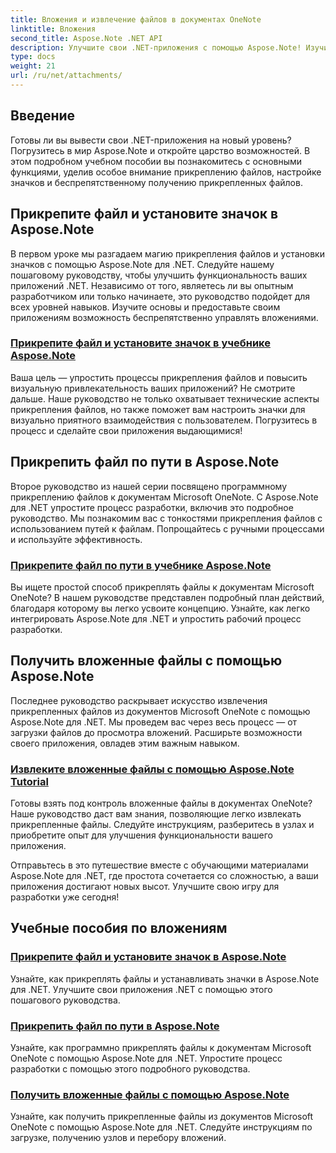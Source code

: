 ```yaml
---
title: Вложения и извлечение файлов в документах OneNote
linktitle: Вложения
second_title: Aspose.Note .NET API
description: Улучшите свои .NET-приложения с помощью Aspose.Note! Изучите руководства по прикреплению файлов, настройке значков и получению вложений для более эффективной разработки.
type: docs
weight: 21
url: /ru/net/attachments/
---
```

## Введение

Готовы ли вы вывести свои .NET-приложения на новый уровень? Погрузитесь в мир Aspose.Note и откройте царство возможностей. В этом подробном учебном пособии вы познакомитесь с основными функциями, уделив особое внимание прикреплению файлов, настройке значков и беспрепятственному получению прикрепленных файлов.

## Прикрепите файл и установите значок в Aspose.Note
В первом уроке мы разгадаем магию прикрепления файлов и установки значков с помощью Aspose.Note для .NET. Следуйте нашему пошаговому руководству, чтобы улучшить функциональность ваших приложений .NET. Независимо от того, являетесь ли вы опытным разработчиком или только начинаете, это руководство подойдет для всех уровней навыков. Изучите основы и предоставьте своим приложениям возможность беспрепятственно управлять вложениями.

### [Прикрепите файл и установите значок в учебнике Aspose.Note](./attach-file-set-icon/)
Ваша цель — упростить процессы прикрепления файлов и повысить визуальную привлекательность ваших приложений? Не смотрите дальше. Наше руководство не только охватывает технические аспекты прикрепления файлов, но также поможет вам настроить значки для визуально приятного взаимодействия с пользователем. Погрузитесь в процесс и сделайте свои приложения выдающимися!

## Прикрепить файл по пути в Aspose.Note
Второе руководство из нашей серии посвящено программному прикреплению файлов к документам Microsoft OneNote. С Aspose.Note для .NET упростите процесс разработки, включив это подробное руководство. Мы познакомим вас с тонкостями прикрепления файлов с использованием путей к файлам. Попрощайтесь с ручными процессами и используйте эффективность.

### [Прикрепите файл по пути в учебнике Aspose.Note](./attach-file-by-path/)
Вы ищете простой способ прикреплять файлы к документам Microsoft OneNote? В нашем руководстве представлен подробный план действий, благодаря которому вы легко усвоите концепцию. Узнайте, как легко интегрировать Aspose.Note для .NET и упростить рабочий процесс разработки.

## Получить вложенные файлы с помощью Aspose.Note
Последнее руководство раскрывает искусство извлечения прикрепленных файлов из документов Microsoft OneNote с помощью Aspose.Note для .NET. Мы проведем вас через весь процесс — от загрузки файлов до просмотра вложений. Расширьте возможности своего приложения, овладев этим важным навыком.

### [Извлеките вложенные файлы с помощью Aspose.Note Tutorial](./retrieve-attached-files/)
Готовы взять под контроль вложенные файлы в документах OneNote? Наше руководство даст вам знания, позволяющие легко извлекать прикрепленные файлы. Следуйте инструкциям, разберитесь в узлах и приобретите опыт для улучшения функциональности вашего приложения.

Отправьтесь в это путешествие вместе с обучающими материалами Aspose.Note для .NET, где простота сочетается со сложностью, а ваши приложения достигают новых высот. Улучшите свою игру для разработки уже сегодня!
## Учебные пособия по вложениям
### [Прикрепите файл и установите значок в Aspose.Note](./attach-file-set-icon/)
Узнайте, как прикреплять файлы и устанавливать значки в Aspose.Note для .NET. Улучшите свои приложения .NET с помощью этого пошагового руководства.
### [Прикрепить файл по пути в Aspose.Note](./attach-file-by-path/)
Узнайте, как программно прикреплять файлы к документам Microsoft OneNote с помощью Aspose.Note для .NET. Упростите процесс разработки с помощью этого подробного руководства.
### [Получить вложенные файлы с помощью Aspose.Note](./retrieve-attached-files/)
Узнайте, как получить прикрепленные файлы из документов Microsoft OneNote с помощью Aspose.Note для .NET. Следуйте инструкциям по загрузке, получению узлов и перебору вложений.